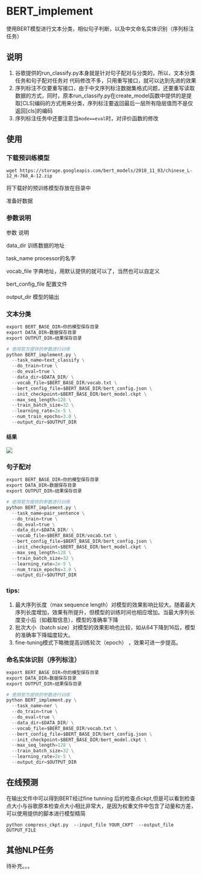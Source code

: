 # BERT_implement
使用BERT模型进行文本分类，相似句子判断，以及中文命名实体识别（序列标注任务）

## 说明

1. 谷歌提供的run_classify.py本身就是针对句子配对与分类的，所以，文本分类任务和句子配对任务对 代码修改不多，只用重写接口，就可以达到先进的效果
1. 序列标注不仅要重写接口，由于中文序列标注数据集格式问题，还要重写读取数据的方式，同时，原本run_classify.py在create_model函数中提供的是提取[CLS]编码的方式用来分类，序列标注要返回最后一层所有隐层值而不是仅返回[cls]的编码
1. 序列标注任务中还要注意当`mode==eval`时，对评价函数的修改

## 使用
### 下载预训练模型

```
wget https://storage.googleapis.com/bert_models/2018_11_03/chinese_L-12_H-768_A-12.zip  
```

将下载好的预训练模型存放在目录中

准备好数据

### 参数说明

参数                      说明

data_dir        训练数据的地址

task_name        processor的名字

vocab_file        字典地址，用默认提供的就可以了，当然也可以自定义

bert_config_file        配置文件

output_dir        模型的输出

### 文本分类

```python
export BERT_BASE_DIR=你的模型保存目录
export DATA_DIR=数据保存目录
export OUTPUT_DIR=结果保存目录

# 使用官方提供的参数进行训练
python BERT_implement.py \
  --task_name=text_classify \
  --do_train=true \
  --do_eval=true \
  --data_dir=$DATA_DIR/ \
  --vocab_file=$BERT_BASE_DIR/vocab.txt \
  --bert_config_file=$BERT_BASE_DIR/bert_config.json \
  --init_checkpoint=$BERT_BASE_DIR/bert_model.ckpt \
  --max_seq_length=128 \
  --train_batch_size=32 \
  --learning_rate=2e-5 \
  --num_train_epochs=3.0 \
  --output_dir=$OUTPUT_DIR
```
#### 结果
![](https://github.com/fennuDetudou/BERT_implement/blob/master/result/屏幕快照%202019-01-14%20上午7.47.40.png?raw=true)

### 句子配对

```python
export BERT_BASE_DIR=你的模型保存目录
export DATA_DIR=数据保存目录
export OUTPUT_DIR=结果保存目录

# 使用官方提供的参数进行训练
python BERT_implement.py \
  --task_name=pair_sentence \
  --do_train=true \
  --do_eval=true \
  --data_dir=$DATA_DIR/ \
  --vocab_file=$BERT_BASE_DIR/vocab.txt \
  --bert_config_file=$BERT_BASE_DIR/bert_config.json \
  --init_checkpoint=$BERT_BASE_DIR/bert_model.ckpt \
  --max_seq_length=128 \
  --train_batch_size=32 \
  --learning_rate=2e-5 \
  --num_train_epochs=3.0 \
  --output_dir=$OUTPUT_DIR
```

### tips:

1. 最大序列长度（max sequence length）对模型的效果影响比较大。随着最大序列长度增加，效果有所提升，但模型的训练时间也相应增加。当最大序列长度变小后（如截取信息），模型的准确率下降
1.  批次大小（batch size）对模型的效果影响也比较，如从64下降到16后，模型的准确率下降幅度较大。
1. fine-tuning模式下略微提高训练轮次（epoch） ，效果可进一步提高。

### 命名实体识别（序列标注）

```python
export BERT_BASE_DIR=你的模型保存目录
export DATA_DIR=数据保存目录
export OUTPUT_DIR=结果保存目录

# 使用官方提供的参数进行训练
python BERT_implement.py \
  --task_name=ner \
  --do_train=true \
  --do_eval=true \
  --data_dir=$DATA_DIR/ \
  --vocab_file=$BERT_BASE_DIR/vocab.txt \
  --bert_config_file=$BERT_BASE_DIR/bert_config.json \
  --init_checkpoint=$BERT_BASE_DIR/bert_model.ckpt \
  --max_seq_length=128 \
  --train_batch_size=32 \
  --learning_rate=2e-5 \
  --output_dir=$OUTPUT_DIR
```

## 在线预测

在输出文件中可以得到BERT经过fine tunning 后的检查点ckpt,但是可以看到检查点大小与谷歌原本检查点大小相比非常大，是因为权重文件中包含了动量和方差，可以使用提供的脚本进行模型精简

```
python compress_ckpt.py  --input_file YOUR_CKPT  --output_file OUTPUT_FILE

```

## 其他NLP任务

待补充。。。
